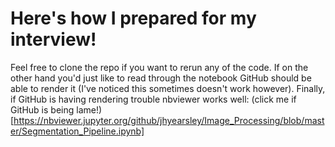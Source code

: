 # Here's how I prepared for my interview!

Feel free to clone the repo if you want to rerun any of the code. 
If on the other hand you'd just like to read through the notebook
GitHub should be able to render it (I've noticed this sometimes 
doesn't work however). Finally, if GitHub is having rendering trouble
nbviewer works well: (click me if GitHub is being lame!)[https://nbviewer.jupyter.org/github/jhyearsley/Image_Processing/blob/master/Segmentation_Pipeline.ipynb]

